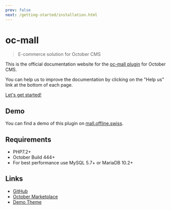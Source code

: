 ```yaml
---
prev: false
next: /getting-started/installation.html
---
```


# oc-mall

> E-commerce solution for October CMS

This is the official documentation website for the [oc-mall plugin](https://github.com/OFFLINE-GmbH/oc-mall-plugin) for October CMS.

You can help us to improve the documentation by clicking on the "Help us" link at the bottom of each page.

[Let's get started!](/getting-started/installation.md)

## Demo

You can find a demo of this plugin on [mall.offline.swiss](https://mall.offline.swiss).

## Requirements

* PHP7.2+
* October Build 444+
* For best performance use MySQL 5.7+ or MariaDB 10.2+

## Links

* [GitHub](https://github.com/OFFLINE-GmbH/oc-mall-plugin) 
* [October Marketplace](https://octobercms.com/plugin/offline-mall)
* [Demo Theme](https://github.com/OFFLINE-GmbH/oc-mall-theme) 

